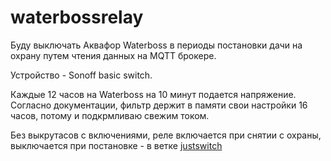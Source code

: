# waterbossrelay

Буду выключать Аквафор Waterboss в периоды постановки дачи на охрану путем чтения данных на MQTT брокере.

Устройство - Sonoff basic switch.

Каждые 12 часов на Waterboss на 10 минут подается напряжение. Согласно документации, фильтр держит в памяти свои настройки 16 часов, потому и подкрмливаю свежим током.

Без выкрутасов с включениями, реле включается при снятии с охраны, выключается при постановке - в ветке [justswitch][1]

[1]: https://github.com/igorkkk/waterbossrelay/tree/justswitch 